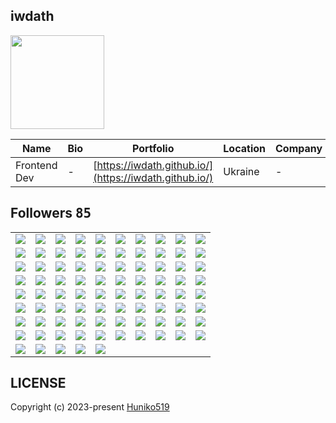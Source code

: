 ## iwdath
<img src="https://avatars.githubusercontent.com/u/75438184?v=4" width="150" />

| Name | Bio | Portfolio | Location | Company |
| -- | -- | -- | -- | -- |
| Frontend Dev | - | [https://iwdath.github.io/](https://iwdath.github.io/) | Ukraine | - |

## Followers <kbd>85</kbd>

<table width="100%">
  <tr width="100%">
    <td width="10%" align="center">
      <a href="https://github.com/iurysantos-hub">
        <img src="https://avatars.githubusercontent.com/u/172458433?v=4" />
      </a>
    </td>
    <td width="10%" align="center">
      <a href="https://github.com/SysAdminHeal">
        <img src="https://avatars.githubusercontent.com/u/171626795?v=4" />
      </a>
    </td>
    <td width="10%" align="center">
      <a href="https://github.com/thepiratehub">
        <img src="https://avatars.githubusercontent.com/u/166730728?v=4" />
      </a>
    </td>
    <td width="10%" align="center">
      <a href="https://github.com/filipmariania">
        <img src="https://avatars.githubusercontent.com/u/166164712?v=4" />
      </a>
    </td>
    <td width="10%" align="center">
      <a href="https://github.com/clive-goldminer">
        <img src="https://avatars.githubusercontent.com/u/161703670?v=4" />
      </a>
    </td>
    <td width="10%" align="center">
      <a href="https://github.com/onemoonn">
        <img src="https://avatars.githubusercontent.com/u/160052637?v=4" />
      </a>
    </td>
    <td width="10%" align="center">
      <a href="https://github.com/form8">
        <img src="https://avatars.githubusercontent.com/u/160051269?v=4" />
      </a>
    </td>
    <td width="10%" align="center">
      <a href="https://github.com/s0lidd">
        <img src="https://avatars.githubusercontent.com/u/160050617?v=4" />
      </a>
    </td>
    <td width="10%" align="center">
      <a href="https://github.com/k4ronn">
        <img src="https://avatars.githubusercontent.com/u/160049697?v=4" />
      </a>
    </td>
    <td width="10%" align="center">
      <a href="https://github.com/SheriefMostafa">
        <img src="https://avatars.githubusercontent.com/u/159604389?v=4" />
      </a>
    </td>
  </tr><tr width="100%">
    <td width="10%" align="center">
      <a href="https://github.com/Nada14samy">
        <img src="https://avatars.githubusercontent.com/u/157651920?v=4" />
      </a>
    </td>
    <td width="10%" align="center">
      <a href="https://github.com/james-gates-0212">
        <img src="https://avatars.githubusercontent.com/u/157581830?v=4" />
      </a>
    </td>
    <td width="10%" align="center">
      <a href="https://github.com/champion10873">
        <img src="https://avatars.githubusercontent.com/u/157318675?v=4" />
      </a>
    </td>
    <td width="10%" align="center">
      <a href="https://github.com/SajedehEydi">
        <img src="https://avatars.githubusercontent.com/u/155808160?v=4" />
      </a>
    </td>
    <td width="10%" align="center">
      <a href="https://github.com/xfactor-toml">
        <img src="https://avatars.githubusercontent.com/u/154992305?v=4" />
      </a>
    </td>
    <td width="10%" align="center">
      <a href="https://github.com/stan8086">
        <img src="https://avatars.githubusercontent.com/u/154884797?v=4" />
      </a>
    </td>
    <td width="10%" align="center">
      <a href="https://github.com/livedeveloper823">
        <img src="https://avatars.githubusercontent.com/u/153362890?v=4" />
      </a>
    </td>
    <td width="10%" align="center">
      <a href="https://github.com/TamarSalomon">
        <img src="https://avatars.githubusercontent.com/u/152272661?v=4" />
      </a>
    </td>
    <td width="10%" align="center">
      <a href="https://github.com/Imanrabet">
        <img src="https://avatars.githubusercontent.com/u/151558423?v=4" />
      </a>
    </td>
    <td width="10%" align="center">
      <a href="https://github.com/xaramore">
        <img src="https://avatars.githubusercontent.com/u/150781581?v=4" />
      </a>
    </td>
  </tr><tr width="100%">
    <td width="10%" align="center">
      <a href="https://github.com/AlexNesvit">
        <img src="https://avatars.githubusercontent.com/u/150135366?v=4" />
      </a>
    </td>
    <td width="10%" align="center">
      <a href="https://github.com/svorha">
        <img src="https://avatars.githubusercontent.com/u/149009778?v=4" />
      </a>
    </td>
    <td width="10%" align="center">
      <a href="https://github.com/911-carrera">
        <img src="https://avatars.githubusercontent.com/u/146537917?v=4" />
      </a>
    </td>
    <td width="10%" align="center">
      <a href="https://github.com/AI0228">
        <img src="https://avatars.githubusercontent.com/u/145859755?v=4" />
      </a>
    </td>
    <td width="10%" align="center">
      <a href="https://github.com/sorooshrabet">
        <img src="https://avatars.githubusercontent.com/u/143717347?v=4" />
      </a>
    </td>
    <td width="10%" align="center">
      <a href="https://github.com/DHANUSH21AD">
        <img src="https://avatars.githubusercontent.com/u/141716108?v=4" />
      </a>
    </td>
    <td width="10%" align="center">
      <a href="https://github.com/rabbaniha91">
        <img src="https://avatars.githubusercontent.com/u/141492190?v=4" />
      </a>
    </td>
    <td width="10%" align="center">
      <a href="https://github.com/Nakshatra05">
        <img src="https://avatars.githubusercontent.com/u/139595090?v=4" />
      </a>
    </td>
    <td width="10%" align="center">
      <a href="https://github.com/warmice71">
        <img src="https://avatars.githubusercontent.com/u/136490321?v=4" />
      </a>
    </td>
    <td width="10%" align="center">
      <a href="https://github.com/Friedrich482">
        <img src="https://avatars.githubusercontent.com/u/136119888?v=4" />
      </a>
    </td>
  </tr><tr width="100%">
    <td width="10%" align="center">
      <a href="https://github.com/hamzalodhi2023">
        <img src="https://avatars.githubusercontent.com/u/134397582?v=4" />
      </a>
    </td>
    <td width="10%" align="center">
      <a href="https://github.com/nathalylorena">
        <img src="https://avatars.githubusercontent.com/u/134168418?v=4" />
      </a>
    </td>
    <td width="10%" align="center">
      <a href="https://github.com/TheSonOfSocrates">
        <img src="https://avatars.githubusercontent.com/u/130851533?v=4" />
      </a>
    </td>
    <td width="10%" align="center">
      <a href="https://github.com/waltertaya">
        <img src="https://avatars.githubusercontent.com/u/126944679?v=4" />
      </a>
    </td>
    <td width="10%" align="center">
      <a href="https://github.com/mouadchahid1">
        <img src="https://avatars.githubusercontent.com/u/126794276?v=4" />
      </a>
    </td>
    <td width="10%" align="center">
      <a href="https://github.com/Samuel-Araujo-Silveira">
        <img src="https://avatars.githubusercontent.com/u/125741912?v=4" />
      </a>
    </td>
    <td width="10%" align="center">
      <a href="https://github.com/Rodrigo-Cn">
        <img src="https://avatars.githubusercontent.com/u/125518378?v=4" />
      </a>
    </td>
    <td width="10%" align="center">
      <a href="https://github.com/codeabuu">
        <img src="https://avatars.githubusercontent.com/u/125456974?v=4" />
      </a>
    </td>
    <td width="10%" align="center">
      <a href="https://github.com/Jeanpk12">
        <img src="https://avatars.githubusercontent.com/u/122842874?v=4" />
      </a>
    </td>
    <td width="10%" align="center">
      <a href="https://github.com/juliofleitas">
        <img src="https://avatars.githubusercontent.com/u/122684703?v=4" />
      </a>
    </td>
  </tr><tr width="100%">
    <td width="10%" align="center">
      <a href="https://github.com/OracleBrain">
        <img src="https://avatars.githubusercontent.com/u/121432807?v=4" />
      </a>
    </td>
    <td width="10%" align="center">
      <a href="https://github.com/walidbosso">
        <img src="https://avatars.githubusercontent.com/u/121355412?v=4" />
      </a>
    </td>
    <td width="10%" align="center">
      <a href="https://github.com/seo-asif">
        <img src="https://avatars.githubusercontent.com/u/120080710?v=4" />
      </a>
    </td>
    <td width="10%" align="center">
      <a href="https://github.com/codeWithDavide">
        <img src="https://avatars.githubusercontent.com/u/117844250?v=4" />
      </a>
    </td>
    <td width="10%" align="center">
      <a href="https://github.com/webstar0103">
        <img src="https://avatars.githubusercontent.com/u/115201845?v=4" />
      </a>
    </td>
    <td width="10%" align="center">
      <a href="https://github.com/Jovanysfive">
        <img src="https://avatars.githubusercontent.com/u/115149298?v=4" />
      </a>
    </td>
    <td width="10%" align="center">
      <a href="https://github.com/dafiliks">
        <img src="https://avatars.githubusercontent.com/u/112000395?v=4" />
      </a>
    </td>
    <td width="10%" align="center">
      <a href="https://github.com/loveagile">
        <img src="https://avatars.githubusercontent.com/u/111618999?v=4" />
      </a>
    </td>
    <td width="10%" align="center">
      <a href="https://github.com/sajjad-salam">
        <img src="https://avatars.githubusercontent.com/u/110976991?v=4" />
      </a>
    </td>
    <td width="10%" align="center">
      <a href="https://github.com/sammorozov">
        <img src="https://avatars.githubusercontent.com/u/109150200?v=4" />
      </a>
    </td>
  </tr><tr width="100%">
    <td width="10%" align="center">
      <a href="https://github.com/habibundayishimiye">
        <img src="https://avatars.githubusercontent.com/u/108430936?v=4" />
      </a>
    </td>
    <td width="10%" align="center">
      <a href="https://github.com/ayeshanweerasuriya">
        <img src="https://avatars.githubusercontent.com/u/98686381?v=4" />
      </a>
    </td>
    <td width="10%" align="center">
      <a href="https://github.com/Frosmin">
        <img src="https://avatars.githubusercontent.com/u/97764798?v=4" />
      </a>
    </td>
    <td width="10%" align="center">
      <a href="https://github.com/cumsoft">
        <img src="https://avatars.githubusercontent.com/u/97250816?v=4" />
      </a>
    </td>
    <td width="10%" align="center">
      <a href="https://github.com/biruk1122">
        <img src="https://avatars.githubusercontent.com/u/97092282?v=4" />
      </a>
    </td>
    <td width="10%" align="center">
      <a href="https://github.com/aldrshan">
        <img src="https://avatars.githubusercontent.com/u/97067957?v=4" />
      </a>
    </td>
    <td width="10%" align="center">
      <a href="https://github.com/ammadsaleem18">
        <img src="https://avatars.githubusercontent.com/u/95959852?v=4" />
      </a>
    </td>
    <td width="10%" align="center">
      <a href="https://github.com/george0st">
        <img src="https://avatars.githubusercontent.com/u/95856749?v=4" />
      </a>
    </td>
    <td width="10%" align="center">
      <a href="https://github.com/ethanflower1903">
        <img src="https://avatars.githubusercontent.com/u/84658436?v=4" />
      </a>
    </td>
    <td width="10%" align="center">
      <a href="https://github.com/piaocreative">
        <img src="https://avatars.githubusercontent.com/u/83917910?v=4" />
      </a>
    </td>
  </tr><tr width="100%">
    <td width="10%" align="center">
      <a href="https://github.com/Cwackz">
        <img src="https://avatars.githubusercontent.com/u/72893853?v=4" />
      </a>
    </td>
    <td width="10%" align="center">
      <a href="https://github.com/JohnMwendwa">
        <img src="https://avatars.githubusercontent.com/u/72663882?v=4" />
      </a>
    </td>
    <td width="10%" align="center">
      <a href="https://github.com/Huniko519">
        <img src="https://avatars.githubusercontent.com/u/71299022?v=4" />
      </a>
    </td>
    <td width="10%" align="center">
      <a href="https://github.com/kimjunsung04">
        <img src="https://avatars.githubusercontent.com/u/70435510?v=4" />
      </a>
    </td>
    <td width="10%" align="center">
      <a href="https://github.com/Thizh">
        <img src="https://avatars.githubusercontent.com/u/70251552?v=4" />
      </a>
    </td>
    <td width="10%" align="center">
      <a href="https://github.com/Clint171">
        <img src="https://avatars.githubusercontent.com/u/69381872?v=4" />
      </a>
    </td>
    <td width="10%" align="center">
      <a href="https://github.com/morganm94">
        <img src="https://avatars.githubusercontent.com/u/68848623?v=4" />
      </a>
    </td>
    <td width="10%" align="center">
      <a href="https://github.com/abs0luty">
        <img src="https://avatars.githubusercontent.com/u/68709264?v=4" />
      </a>
    </td>
    <td width="10%" align="center">
      <a href="https://github.com/PHPTCloud">
        <img src="https://avatars.githubusercontent.com/u/63997331?v=4" />
      </a>
    </td>
    <td width="10%" align="center">
      <a href="https://github.com/mbahomaid">
        <img src="https://avatars.githubusercontent.com/u/62332741?v=4" />
      </a>
    </td>
  </tr><tr width="100%">
    <td width="10%" align="center">
      <a href="https://github.com/Daynlight">
        <img src="https://avatars.githubusercontent.com/u/62157770?v=4" />
      </a>
    </td>
    <td width="10%" align="center">
      <a href="https://github.com/rahman-O">
        <img src="https://avatars.githubusercontent.com/u/56340698?v=4" />
      </a>
    </td>
    <td width="10%" align="center">
      <a href="https://github.com/ip681">
        <img src="https://avatars.githubusercontent.com/u/48838737?v=4" />
      </a>
    </td>
    <td width="10%" align="center">
      <a href="https://github.com/StevenKamwaza">
        <img src="https://avatars.githubusercontent.com/u/48084787?v=4" />
      </a>
    </td>
    <td width="10%" align="center">
      <a href="https://github.com/mrrust77">
        <img src="https://avatars.githubusercontent.com/u/45526899?v=4" />
      </a>
    </td>
    <td width="10%" align="center">
      <a href="https://github.com/vickkie">
        <img src="https://avatars.githubusercontent.com/u/43224578?v=4" />
      </a>
    </td>
    <td width="10%" align="center">
      <a href="https://github.com/akhmadnuryasin">
        <img src="https://avatars.githubusercontent.com/u/42640616?v=4" />
      </a>
    </td>
    <td width="10%" align="center">
      <a href="https://github.com/rabnail">
        <img src="https://avatars.githubusercontent.com/u/36099933?v=4" />
      </a>
    </td>
    <td width="10%" align="center">
      <a href="https://github.com/skeleton1009">
        <img src="https://avatars.githubusercontent.com/u/25841237?v=4" />
      </a>
    </td>
    <td width="10%" align="center">
      <a href="https://github.com/ysfmrbt">
        <img src="https://avatars.githubusercontent.com/u/20901880?v=4" />
      </a>
    </td>
  </tr><tr width="100%">
    <td width="10%" align="center">
      <a href="https://github.com/IDouble">
        <img src="https://avatars.githubusercontent.com/u/18186995?v=4" />
      </a>
    </td>
    <td width="10%" align="center">
      <a href="https://github.com/jughoor">
        <img src="https://avatars.githubusercontent.com/u/16518659?v=4" />
      </a>
    </td>
    <td width="10%" align="center">
      <a href="https://github.com/unmitra">
        <img src="https://avatars.githubusercontent.com/u/8395463?v=4" />
      </a>
    </td>
    <td width="10%" align="center">
      <a href="https://github.com/gamemann">
        <img src="https://avatars.githubusercontent.com/u/6509565?v=4" />
      </a>
    </td>
    <td width="10%" align="center">
      <a href="https://github.com/kenjinote">
        <img src="https://avatars.githubusercontent.com/u/2605401?v=4" />
      </a>
    </td>
    <td width="10%" align="center">
    </td>
    <td width="10%" align="center">
    </td>
    <td width="10%" align="center">
    </td>
    <td width="10%" align="center">
    </td>
    <td width="10%" align="center">
    </td>
  </tr>
</table>

## LICENSE
Copyright (c) 2023-present [Huniko519](https://github.com/Huniko519)
